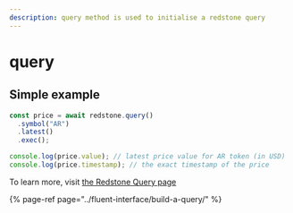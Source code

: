 ```yaml
---
description: query method is used to initialise a redstone query
---
```


# query

## Simple example

```javascript
const price = await redstone.query()
  .symbol("AR")
  .latest()
  .exec();

console.log(price.value); // latest price value for AR token (in USD)
console.log(price.timestamp); // the exact timestamp of the price
```

To learn more, visit [the Redstone Query page](../fluent-interface/build-a-query/)

{% page-ref page="../fluent-interface/build-a-query/" %}

